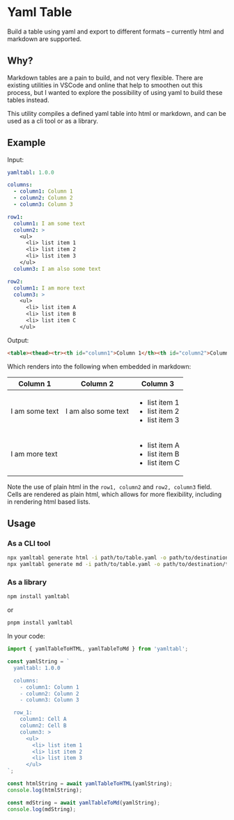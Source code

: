 # Yaml Table


Build a table using yaml and export to different formats – currently html and markdown are supported. 

## Why?

Markdown tables are a pain to build, and not very flexible. There are existing utilities in VSCode and online that help to smoothen out this process, but I wanted to explore the possibility of using yaml to build these tables instead.

This utility compiles a defined yaml table into html or markdown, and can be used as a cli tool or as a library.

## Example

Input:

```yaml
yamltabl: 1.0.0

columns:
  - column1: Column 1
  - column2: Column 2
  - column3: Column 3

row1:
  column1: I am some text
  column2: >
    <ul>
      <li> list item 1
      <li> list item 2
      <li> list item 3
    </ul>
  column3: I am also some text

row2:
  column1: I am more text
  column3: >
    <ul>
      <li> list item A
      <li> list item B
      <li> list item C
    </ul>
```

Output:

```html
<table><thead><tr><th id="column1">Column 1</th><th id="column2">Column 2</th><th id="column3">Column 3</th></tr></thead><tbody><tr id="row1"><td>I am some text</td><td>I am also some text</td><td><ul><li>list item 1</li><li>list item 2</li><li>list item 3</li></ul></td></tr><tr id="row2"><td>I am more text</td><td></td><td><ul><li>list item A</li><li>list item B</li><li>list item C</li></ul></td></tr></tbody></table>
```

Which renders into the following when embedded in markdown:

<table><thead><tr><th id="column1">Column 1</th><th id="column2">Column 2</th><th id="column3">Column 3</th></tr></thead><tbody><tr id="row1"><td>I am some text</td><td>I am also some text</td><td><ul><li>list item 1</li><li>list item 2</li><li>list item 3</li></ul></td></tr><tr id="row2"><td>I am more text</td><td></td><td><ul><li>list item A</li><li>list item B</li><li>list item C</li></ul></td></tr></tbody></table>

Note the use of plain html in the `row1, column2` and `row2, column3` field. Cells are rendered as plain html, which allows for more flexibility, including in rendering html based lists.

## Usage

### As a CLI tool

```bash
npx yamltabl generate html -i path/to/table.yaml -o path/to/destination/table.html
npx yamltabl generate md -i path/to/table.yaml -o path/to/destination/table.md
```

### As a library

```bash
npm install yamltabl
```

or

```bash
pnpm install yamltabl
```

In your code:

```typescript
import { yamlTableToHTML, yamlTableToMd } from 'yamltabl';

const yamlString = `
  yamltabl: 1.0.0

  columns:
    - column1: Column 1
    - column2: Column 2
    - column3: Column 3

  row_1:
    column1: Cell A
    column2: Cell B
    column3: >
      <ul>
        <li> list item 1
        <li> list item 2
        <li> list item 3
      </ul>
`;

const htmlString = await yamlTableToHTML(yamlString);
console.log(htmlString);

const mdString = await yamlTableToMd(yamlString);
console.log(mdString);
```

